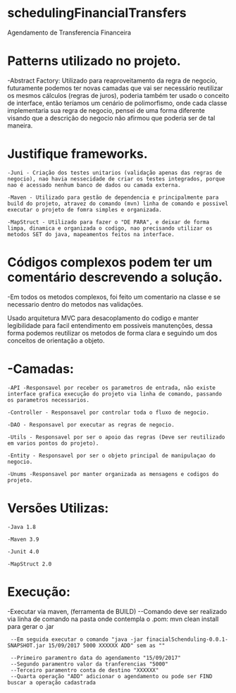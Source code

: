 # schedulingFinancialTransfers
Agendamento de Transferencia Financeira

# Patterns utilizado no projeto.

   -Abstract Factory:
    Utilizado para reaproveitamento da regra de negocio, futuramente podemos ter novas camadas que  vai ser necessário reutilizar os mesmos cálculos (regras de juros), poderia também ter usado o conceito de interface, então teríamos um cenário de polimorfismo, onde cada classe implementaria sua regra de negocio, pensei de uma forma diferente visando que a descrição do negocio não afirmou que poderia ser de tal maneira. 



# Justifique frameworks.

    -Juni - Criação dos testes unitarios (validação apenas das regras de negocio), nao havia nessecidade de criar os testes integrados, porque nao é acessado nenhum banco de dados ou camada externa.

    -Maven - Utilizado para gestão de dependencia e principalmente para build do projeto, atravez do comando (mvn) linha de comando e possivel executar o projeto de fomra simples e organizada. 

    -MapStruct - Utilizado para fazer o "DE PARA", e deixar de forma limpa, dinamica e organizada o codigo, nao precisando utilizar os metodos SET do java, mapeamentos feitos na interface.



# Códigos complexos podem ter um comentário descrevendo a solução.

   -Em todos os metodos complexos, foi feito um comentario na classe e se necessario dentro do metodos nas validações.

   

Usado arquitetura MVC para desacoplamento do codigo e manter legibilidade para facil entendimento em possiveis manutenções, dessa forma podemos reutilizar os metodos de forma clara e seguindo um dos conceitos de orientação a objeto.



# -Camadas:

    -API -Responsavel por receber os parametros de entrada, não existe interface grafica execução do projeto via linha de comando, passando os parametros necessarios.

    -Controller - Responsavel por controlar toda o fluxo de negocio.

    -DAO - Responsavel por executar as regras de negocio.

    -Utils - Responsavel por ser o apoio das regras (Deve ser reutilizado em varios pontos do projeto).

    -Entity - Responsavel por ser o objeto principal de manipulaçao do negocio.

    -Unums -Responsavel por manter organizada as mensagens e codigos do projeto.

    

# Versões Utilizas: 

    -Java 1.8

    -Maven 3.9

    -Junit 4.0

    -MapStruct 2.0

# Execução:  
   -Executar via maven, (ferramenta de BUILD)
      --Comando deve ser realizado via linha de comando na pasta onde contempla o .pom: mvn clean install para gerar o .jar
     
     --Em seguida executar o comando "java -jar finacialSchenduling-0.0.1-SNAPSHOT.jar 15/09/2017 5000 XXXXXX ADD" sem as ""
     
     --Primeiro paramentro data do agendamento "15/09/2017"
     --Segundo paramentro valor da tranferencias "5000"
     --Terceiro paramentro conta de destino "XXXXXX"
     --Quarta operação "ADD" adicionar o agendamento ou pode ser FIND buscar a operação cadastrada
